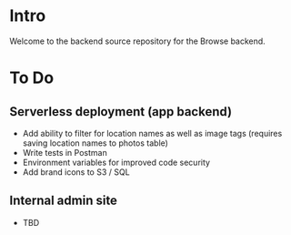 # Intro
Welcome to the backend source repository for the Browse backend.

# To Do
## Serverless deployment (app backend)
- Add ability to filter for location names as well as image tags (requires saving location names to photos table)
- Write tests in Postman
- Environment variables for improved code security
- Add brand icons to S3 / SQL

## Internal admin site
- TBD
